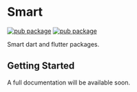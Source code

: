 # Smart

[![pub package](https://img.shields.io/pub/v/smart_flutter_widgets.svg)](https://pub.dev/packages/smart_flutter_widgets) [![pub package](https://img.shields.io/pub/v/smart_flutter_utils.svg)](https://pub.dev/packages/smart_flutter_utils)

Smart dart and flutter packages.

## Getting Started

A full documentation will be available soon.